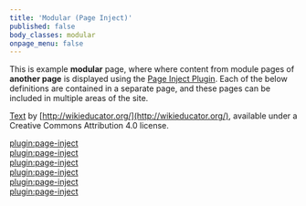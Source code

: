 ```yaml
---
title: 'Modular (Page Inject)'
published: false
body_classes: modular
onpage_menu: false
---
```


This is example **modular** page, where where content from module pages of **another page** is displayed using the [Page Inject Plugin](https://github.com/getgrav/grav-plugin-page-inject).   Each of the below definitions are contained in a separate page, and these pages can be included in multiple areas of the site.

[Text](http://wikieducator.org/OER_Handbook/educator_version_one/Conclusion/Glossary) by [http://wikieducator.org/](http://wikieducator.org/), available under a Creative Commons Attribution 4.0 license.


[plugin:page-inject](/modular-page/_CC-BY)  
[plugin:page-inject](/modular-page/_CC-BY-SA)  
[plugin:page-inject](/modular-page/_CC-BY-NC)  
[plugin:page-inject](/modular-page/_CC-BY-NC-ND)  
[plugin:page-inject](/modular-page/_CC-BY-NC-SA)  
[plugin:page-inject](/modular-page/_CC-BY-ND)  
